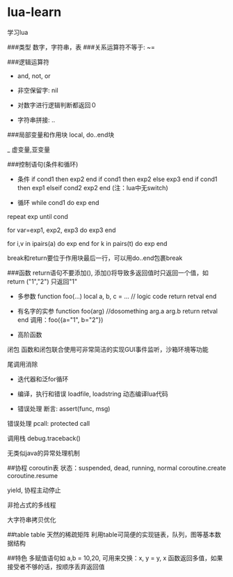 lua-learn
=========

学习lua

###类型
数字，字符串，表
###关系运算符不等于: ~=

###逻辑运算符　
+ and, not, or

+ 非空保留字: nil

+ 对数字进行逻辑判断都返回０

+ 字符串拼接: ..

###局部变量和作用块
local, do..end块

_ 虚变量,亚变量

###控制语句(条件和循环)
+ 条件
if cond1 then exp2 end
if cond1 then exp2 else exp3 end
if cond1 then
    exp1
elseif cond2
    exp2
end
(注：lua中无switch)

+ 循环
while cond1 do
    exp
end

repeat
    exp
until cond

for var=exp1, exp2, exp3 do
    exp3
end

for i,v in ipairs(a) do exp end
for k in pairs(t) do exp end

break和return要位于作用块最后一行，可以用do..end包裹break

###函数
return语句不要添加(), 添加()将导致多返回值时只返回一个值，如
return ("1","2") 只返回"1"

+ 多参数
function foo(...)
    local a, b, c = ...
    // logic code
    return retval
end

+ 有名字的实参
function foo(arg)
    //dosomething arg.a arg.b
    return retval
end
调用：foo({a="1", b="2"})

+ 高阶函数

闭包
函数和闭包联合使用可非常简洁的实现GUI事件监听，沙箱环境等功能

尾调用消除

+ 迭代器和泛for循环

+ 编译，执行和错误
loadfile, loadstring 动态编译lua代码

+ 错误处理
断言: assert(func, msg)

错误处理
pcall: protected call

调用栈
debug.traceback()

无类似java的异常处理机制

##协程
coroutin表
状态：suspended, dead, running, normal
coroutine.create
coroutine.resume

yield, 协程主动停止

非抢占式的多线程

大字符串拷贝优化

##table
table 天然的稀疏矩阵
利用table可简便的实现链表，队列，图等基本数据结构


##特色
多赋值语句如 a,b = 10,20, 可用来交换：x, y = y, x
函数返回多值，如果接受者不够的话，按顺序丢弃返回值
